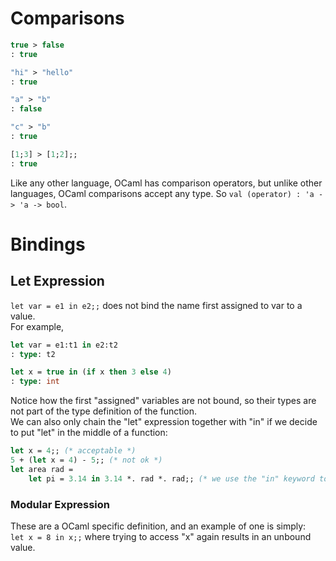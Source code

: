 # Comparisons
```ocaml
true > false
: true

"hi" > "hello"
: true

"a" > "b"
: false

"c" > "b"
: true

[1;3] > [1;2];;
: true
```
Like any other language, OCaml has comparison operators, but unlike other languages, OCaml comparisons accept any type. So `val (operator) : 'a -> 'a -> bool`. <br>
# Bindings
## Let Expression
`let var = e1 in e2;;` does not bind the name first assigned to var to a value.  <br>
For example,
```ocaml
let var = e1:t1 in e2:t2
: type: t2

let x = true in (if x then 3 else 4)
: type: int
```
Notice how the first "assigned" variables are not bound, so their types are not part of the type definition of the function. <br>
We can also only chain the "let" expression together with "in" if we decide to put "let" in the middle of a function:
```ocaml
let x = 4;; (* acceptable *)
5 + (let x = 4) - 5;; (* not ok *)
let area rad =
	let pi = 3.14 in 3.14 *. rad *. rad;; (* we use the "in" keyword to allow a let expression *)
```
### Modular Expression
These are a OCaml specific definition, and an example of one is simply: <br>
`let x = 8 in x;;` where trying to access "x" again results in an unbound value. <br>
